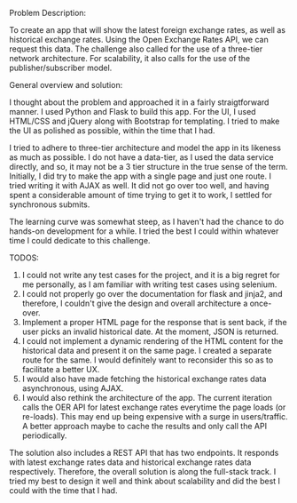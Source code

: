 Problem Description:

To create an app that will show the latest foreign exchange rates, as well as historical exchange rates. 
Using the Open Exchange Rates API, we can request this data. The challenge also called for the use of a three-tier network architecture.
For scalability, it also calls for the use of the publisher/subscriber model.

General overview and solution:

I thought about the problem and approached it in a fairly straigtforward manner. I used Python and Flask to build this app. 
For the UI, I used HTML/CSS and jQuery along with Bootstrap for templating. I tried to make the UI as polished as possible, within the time that I had.

I tried to adhere to three-tier architecture and model the app in its likeness as much as possible. I do not have a data-tier, as I used the data service directly, and so, it may not be a 3 tier structure in the true sense of the term.
Initially, I did try to make the app with a single page and just one route. I tried writing it with AJAX as well. 
It did not go over too well, and having spent a considerable amount of time trying to get it to work, I settled for synchronous submits.

The learning curve was somewhat steep, as I haven't had the chance to do hands-on development for a while. I tried the best I could within whatever time I could dedicate to this challenge.

TODOS:
1. I could not write any test cases for the project, and it is a big regret for me personally, as I am familiar with writing test cases using selenium.
2. I could not properly go over the documentation for flask and jinja2, and therefore, I couldn't give the design and overall architecture a once-over. 
3. Implement a proper HTML page for the response that is sent back, if the user picks an invalid historical date. At the moment, JSON is returned. 
4. I could not implement a dynamic rendering of the HTML content for the historical data and present it on the same page. I created a separate route for the same. I would definitely want to reconsider this so as to facilitate a better UX.
5. I would also have made fetching the historical exchange rates data asynchronous, using AJAX. 
6. I would also rethink the architecture of the app. The current iteration calls the OER API for latest exchange rates everytime the page loads (or re-loads). This may end up being expensive with a surge in users/traffic. A better approach maybe to cache the results and only call the API periodically. 

The solution also includes a REST API that has two endpoints. It responds with latest exchange rates data and historical exchange rates data respectively. Therefore, the overall solution
is along the full-stack track. I tried my best to design it well and think about scalability and did the best I could with the time that I had. 

